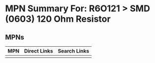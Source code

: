 



# MPN Summary For: R6O121 > SMD (0603) 120 Ohm Resistor

## MPNs
  

|MPN|Direct Links|Search Links|
| :--- | :--- | :--- |
||||
